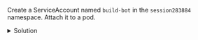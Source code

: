 Create a ServiceAccount named `build-bot` in the `session283884` namespace. Attach it to a pod.

<details><summary>Solution</summary>
<br>

```bash
kubectl -n session283884 create serviceaccount build-bot
```{{exec}}

cat <<EOF | kubectl -n session283884 apply -f -
apiVersion: v1
kind: Pod
metadata:
  name: sa-pod
spec:
  serviceAccountName: build-bot
  containers:
  - name: busybox
    image: busybox
    command: ["sleep", "3600"]
EOF
```{{exec}}

</details>